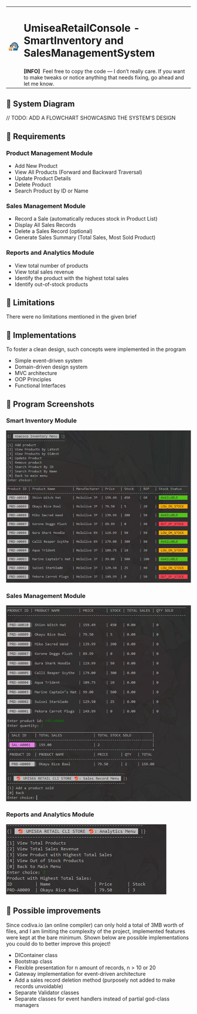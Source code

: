 <table>
  <tr>
    <td rowspan="2"><img src="gura-vtuber.gif" width="180"></img></td>
    <td colspan="5"><h1> UmiseaRetailConsole - SmartInventory and SalesManagementSystem </h1></td>
  </tr>
  <tr>
    <td colspan="5">
      <b>[INFO]</b>
      &nbspFeel free to copy the code — I don’t really care. If you want to make tweaks or notice anything that needs fixing, go ahead and let me know.
    </td>
  </tr>
</table>

## 🦐 System Diagram
// TODO: ADD A FLOWCHART SHOWCASING THE SYSTEM'S DESIGN

## 🦐 Requirements
### Product Management Module
- Add New Product
- View All Products (Forward and Backward Traversal)
- Update Product Details
- Delete Product
- Search Product by ID or Name

### Sales Management Module
- Record a Sale (automatically reduces stock in Product List)
- Display All Sales Records
- Delete a Sales Record (optional)
- Generate Sales Summary (Total Sales, Most Sold Product)

### Reports and Analytics Module
- View total number of products
- View total sales revenue
- Identify the product with the highest total sales
- Identify out-of-stock products

## 🦐 Limitations
There were no limitations mentioned in the given brief

## 🦐 Implementations
To foster a clean design, such concepts were implemented in the program
- Simple event-driven system
- Domain-driven design system
- MVC architecture
- OOP Principles
- Functional Interfaces

## 🦐 Program Screenshots
### Smart Inventory Module
![Inventory demo](inventory-demo.png)

### Sales Management Module
![Sales demo](sales-demo.png)

### Reports and Analytics Module
![Reports demo](report-demo.png)

## 🦐 Possible improvements
Since codiva.io (an online compiler) can only hold a total of 3MB worth of files,
and I am limiting the complexity of the project,
implemented features were kept at the bare minimum. Shown below
are possible implementations you could do to better improve this
project!
- DIContainer class
- Bootstrap class
- Flexible presentation for n amount of records, n > 10 or 20
- Gateway implementation for event-driven architecture
- Add a sales record deletion method (purposely not added to make records unvoidable)
- Separate Validator classes
- Separate classes for event handlers instead of partial god-class managers


